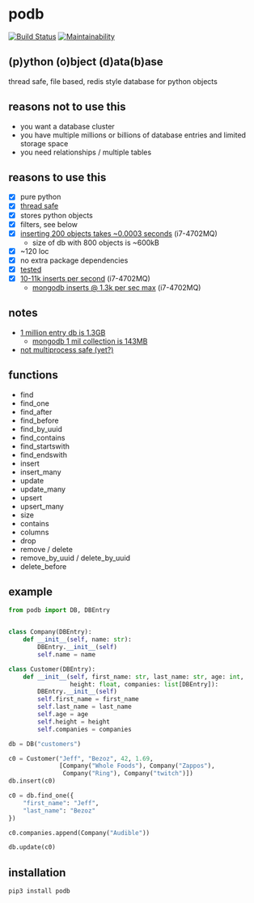 
# podb

[![Build Status](https://build.eberlein.io/buildStatus/icon?job=python_podb)](https://build.eberlein.io/view/python/job/python_podb/)
[![Maintainability](https://api.codeclimate.com/v1/badges/4c7092020ba5916cd90b/maintainability)](https://codeclimate.com/github/nbdy/podb/maintainability)

## (p)ython (o)bject (d)ata(b)ase

thread safe, file based, redis style database for python objects

## reasons not to use this
- you want a database cluster
- you have multiple millions or billions of database entries and limited storage space
- you need relationships / multiple tables

## reasons to use this

- [X] pure python
- [X] [thread safe](tests/threaded.py)
- [X] stores python objects
- [X] filters, see below
- [X] [inserting 200 objects takes ~0.0003 seconds](tests/all.py#L74) (i7-4702MQ)
    - size of db with 800 objects is ~600kB 
- [X] ~120 loc
- [X] no extra package dependencies
- [X] [tes](tests/all.py)[ted](tests/huge.py)
- [X] [10-11k inserts per second](tests/huge.py) (i7-4702MQ)
    - [mongodb inserts @ 1.3k per sec max](tests/mongocomp.py) (i7-4702MQ)

## notes

- [1 million entry db is 1.3GB](tests/huge.db)
    - [mongodb 1 mil collection is 143MB](tests/mongocomp.py)
- [not multiprocess safe (yet?)](tests/processed.py)

## functions

- find
- find_one
- find_after
- find_before
- find_by_uuid
- find_contains
- find_startswith
- find_endswith
- insert
- insert_many
- update
- update_many
- upsert
- upsert_many
- size
- contains
- columns
- drop
- remove / delete
- remove_by_uuid / delete_by_uuid
- delete_before

## example

```python
from podb import DB, DBEntry


class Company(DBEntry):
    def __init__(self, name: str):
        DBEntry.__init__(self)
        self.name = name

class Customer(DBEntry):
    def __init__(self, first_name: str, last_name: str, age: int,
                 height: float, companies: list[DBEntry]):
        DBEntry.__init__(self)
        self.first_name = first_name
        self.last_name = last_name
        self.age = age
        self.height = height
        self.companies = companies

db = DB("customers")

c0 = Customer("Jeff", "Bezoz", 42, 1.69,
              [Company("Whole Foods"), Company("Zappos"),
               Company("Ring"), Company("twitch")])
db.insert(c0)

c0 = db.find_one({
    "first_name": "Jeff",
    "last_name": "Bezoz"
})

c0.companies.append(Company("Audible"))

db.update(c0)
```

## installation

```shell
pip3 install podb
```
